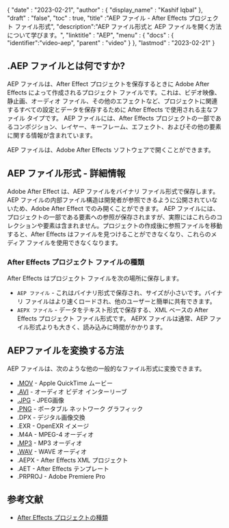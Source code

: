 {
  "date" : "2023-02-21",
  "author" : {
    "display_name" : "Kashif Iqbal"
},
  "draft" : "false",
  "toc" : true,
  "title" :"AEP ファイル - After Effects プロジェクト ファイル形式",
  "description":"AEP ファイル形式と AEP ファイルを開く方法について学びます。",
  "linktitle" : "AEP",
  "menu" : {
    "docs" : {
      "identifier":"video-aep",
      "parent" : "video"
}
},
  "lastmod" : "2023-02-21"
}

## .AEP ファイルとは何ですか?

AEP ファイルは、After Effect プロジェクトを保存するときに Adobe After Effects によって作成されるプロジェクト ファイルです。これは、ビデオ映像、静止画、オーディオ ファイル、その他のエフェクトなど、プロジェクトに関連するすべての設定とデータを保存するために After Effects で使用される主なファイル タイプです。 AEP ファイルには、After Effects プロジェクトの一部であるコンポジション、レイヤー、キーフレーム、エフェクト、およびその他の要素に関する情報が含まれています。

AEP ファイルは、Adobe After Effects ソフトウェアで開くことができます。

## AEP ファイル形式 - 詳細情報

Adobe After Effect は、AEP ファイルをバイナリ ファイル形式で保存します。 AEP ファイルの内部ファイル構造は開発者が参照できるように公開されていないため、Adobe After Effect でのみ開くことができます。 AEP ファイルには、プロジェクトの一部である要素への参照が保存されますが、実際にはこれらのコレクションや要素は含まれません。プロジェクトの作成後に参照ファイルを移動すると、After Effects はファイルを見つけることができなくなり、これらのメディア ファイルを使用できなくなります。

### After Effects プロジェクト ファイルの種類

After Effects はプロジェクト ファイルを次の場所に保存します。

* `AEP ファイル` - これはバイナリ形式で保存され、サイズが小さいです。バイナリ ファイルはより速くロードされ、他のユーザーと簡単に共有できます。
* `AEPX ファイル` - データをテキスト形式で保存する、XML ベースの After Effects プロジェクト ファイル形式です。 AEPX ファイルは通常、AEP ファイル形式よりも大きく、読み込みに時間がかかります。

## AEPファイルを変換する方法

AEP ファイルは、次のような他の一般的なファイル形式に変換できます。

* [.MOV](/ja/video/mov/) - Apple QuickTime ムービー
* [.AVI](/ja/video/avi/) - オーディオ ビデオ インターリーブ
* [.JPG](/ja/image/jpeg/) - JPEG画像
* [.PNG](/ja/image/png/) - ポータブル ネットワーク グラフィック
* .DPX - デジタル画像交換
* .EXR - OpenEXR イメージ
* .M4A - MPEG-4 オーディオ
* [.MP3](/ja/audio/mp3/) - MP3 オーディオ
* [.WAV](/ja/audio/wav/) - WAVE オーディオ
* .AEPX - After Effects XML プロジェクト
* .AET - After Effects テンプレート
* .PRPROJ - Adobe Premiere Pro

## 参考文献

- [After Effects プロジェクトの種類](https://helpx.adobe.com/after-effects/using/projects.html)

